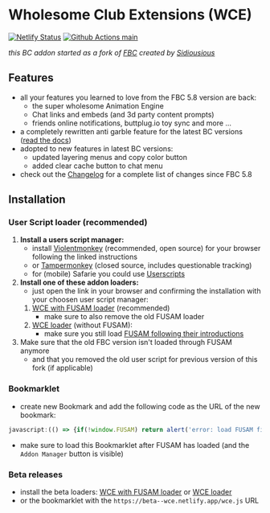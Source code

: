 # Wholesome Club Extensions (WCE)
[![Netlify Status](https://api.netlify.com/api/v1/badges/35a90374-386e-4a9e-98a0-ad54fbf0b2e3/deploy-status)](https://app.netlify.com/sites/wce/deploys?branch=main)
[![Github Actions main](https://github.com/KittenApps/WCE/actions/workflows/test.yml/badge.svg?branch=main&event=push)](https://github.com/KittenApps/WCE/actions?query=event%3Apush+branch%3Amain)

*this BC addon started as a fork of [FBC](https://sidiousious.gitlab.io/bce/) created by [Sidiousious](https://gitlab.com/Sidiousious)*

## Features

* all your features you learned to love from the FBC 5.8 version are back:
    * the super wholesome Animation Engine
    * Chat links and embeds (and 3d party content prompts)
    * friends online notifications, buttplug.io toy sync and more ...
* a completely rewritten anti garble feature for the latest BC versions ([read the docs](https://github.com/KittenApps/WCE/wiki/Anti-Garble-system))
* adopted to new features in latest BC versions:
    * updated layering menus and copy color button
    * added clear cache button to chat menu
* check out the [Changelog](CHANGELOG.md) for a complete list of changes since FBC 5.8

## Installation

### User Script loader (recommended)

1. **Install a users script manager:**
    * install [Violentmonkey](https://violentmonkey.github.io/#installation) (recommended, open source) for your browser following the linked instructions 
    * or [Tampermonkey](https://www.tampermonkey.net/) (closed source, includes questionable tracking)
    * for (mobile) Safarie you could use [Userscripts](https://apps.apple.com/de/app/userscripts/id1463298887)
2. **Install one of these addon loaders:**
    * just open the link in your browser and confirming the installation with your choosen user script manager:
    1. [WCE with FUSAM loader](https://wce.netlify.app/wce-fusam-loader.user.js) (recommended)
        * make sure to also remove the old FUSAM loader
    2. [WCE loader](https://wce.netlify.app/wce-loader.user.js) (without FUSAM):
        * make sure you still load [FUSAM following their introductions](https://sidiousious.gitlab.io/bc-addon-loader/)
3. Make sure that the old FBC version isn't loaded through FUSAM anymore
    * and that you removed the old user script for previous version of this fork (if applicable)

### Bookmarklet

* create new Bookmark and add the following code as the URL of the new bookmark:
```js
javascript:(() => {if(!window.FUSAM) return alert('error: load FUSAM first!'); let s = document.body.appendChild(document.createElement('script')); s.type= 'module'; s.src='https://wce.netlify.app/wce.js';})();
```
* make sure to load this Bookmarklet after FUSAM has loaded (and the `Addon Manager` button is visible)

### Beta releases

* install the beta loaders: [WCE with FUSAM loader](https://beta--wce.netlify.app/wce-fusam-loader.user.js) or [WCE loader](https://beta--wce.netlify.app/wce-loader.user.js)
* or the bookmarklet with the `https://beta--wce.netlify.app/wce.js` URL